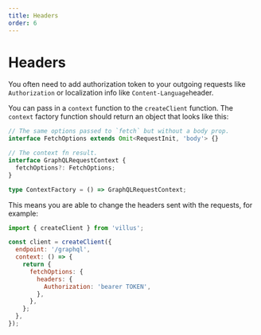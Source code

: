 ```yaml
---
title: Headers
order: 6
---
```


# Headers

You often need to add authorization token to your outgoing requests like `Authorization` or localization info like `Content-Language`header.

You can pass in a `context` function to the `createClient` function. The `context` factory function should return an object that looks like this:

```ts
// The same options passed to `fetch` but without a body prop.
interface FetchOptions extends Omit<RequestInit, 'body'> {}

// The context fn result.
interface GraphQLRequestContext {
  fetchOptions?: FetchOptions;
}

type ContextFactory = () => GraphQLRequestContext;
```

This means you are able to change the headers sent with the requests, for example:

```js
import { createClient } from 'villus';

const client = createClient({
  endpoint: '/graphql',
  context: () => {
    return {
      fetchOptions: {
        headers: {
          Authorization: 'bearer TOKEN',
        },
      },
    };
  },
});
```
